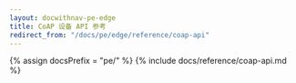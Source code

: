 ```yaml
---
layout: docwithnav-pe-edge
title: CoAP 设备 API 参考
redirect_from: "/docs/pe/edge/reference/coap-api"
---
```


{% assign docsPrefix = "pe/" %}
{% include docs/reference/coap-api.md %}
